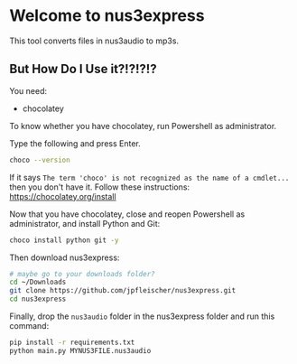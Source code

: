 # Welcome to nus3express

This tool converts files in nus3audio to mp3s.

## But How Do I Use it?!?!?!?

You need: 
* chocolatey

To know whether you have chocolatey, run Powershell as administrator.

Type the following and press Enter.

```bash
choco --version
```

If it says `The term 'choco' is not recognized as the name of a cmdlet...`
then you don't have it. Follow these instructions: https://chocolatey.org/install

Now that you have chocolatey, close and reopen Powershell as administrator,
and install Python and Git:

```bash
choco install python git -y
```

Then download nus3express:

```bash
# maybe go to your downloads folder?
cd ~/Downloads
git clone https://github.com/jpfleischer/nus3express.git
cd nus3express 
```

Finally, drop the `nus3audio` folder in the nus3express folder and run
this command:

```bash
pip install -r requirements.txt
python main.py MYNUS3FILE.nus3audio
```
